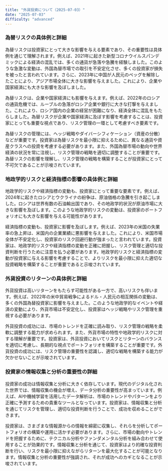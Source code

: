 ```yaml
---
title: "外貨投資について（2025-07-03）"
date: "2025-07-03"
difficulty: "advanced"
---
```


### 為替リスクの具体例と詳細

為替リスクは投資家にとって大きな影響を与える要素であり、その重要性は具体例を通じて理解されます。例えば、2021年に起きた新型コロナウイルスパンデミックによる経済の混乱では、多くの通貨が急落や急騰を経験しました。このような急激な変動は、外国為替市場での取引を不安定化させ、多くの投資家が損失を被ったと言われています。さらに、2023年に中国が人民元のペッグを解除したことにより、アジア市場全体に大きな影響を与えました。これにより、企業や国家経済にも大きな影響を及ぼしました。

為替リスクは、企業や国家経済にも影響を与えます。例えば、2022年のロシアの通貨危機では、ルーブルの急落がロシア企業や銀行に大きな打撃を与えました。これにより、ロシア国内の企業の経営が困難になり、経済全体に混乱をもたらしました。為替リスクが企業や国家経済に及ぼす影響を考慮することは、投資家にとっても重要な視点であり、リスク管理の一環として考慮すべき要素です。

為替リスクの管理には、ヘッジ戦略やダイバーシフィケーション（資産の分散）などが重要です。投資家は為替リスクを最小限に抑えるために、異なる通貨や資産クラスへの投資を考慮する必要があります。また、外国為替市場の動向や世界経済の状況を常に注視し、リスク管理の戦略を適切に調整することが重要です。為替リスクの影響を理解し、リスク管理の戦略を構築することが投資家にとって不可欠であることが示唆されています。

### 地政学的リスクと経済指標の影響の具体例と詳細

地政学的リスクや経済指標の変動も、投資家にとって重要な要素です。例えば、2024年に起きたロシアとウクライナの紛争は、原油価格の急騰を引き起こしました。ロシアは世界有数の石油輸出国であり、その地政学的状況が原油市場に大きな影響を及ぼします。このような地政学的リスクの変動は、投資家のポートフォリオにも大きな影響を与える可能性があります。

経済指標の変動も、投資家に影響を及ぼします。例えば、2023年の米国の失業率の急上昇は、米国内の企業業績に悪影響を与えました。これにより、米国市場全体が不安定化し、投資家のリスク回避行動が強まったと言われています。投資家は、地政学的リスクや経済指標の変動を正確に把握し、リスク管理と適切な投資判断を行うために注意を払う必要があります。地政学的リスクと経済指標の変動が投資家に与える影響を考慮することで、よりリスクを最小限に抑えた適切な投資戦略を構築することが重要であると示唆されています。

### 外貨投資のリターンの具体例と詳細

外貨投資は高いリターンをもたらす可能性がある一方で、高いリスクも伴います。例えば、2022年の米中貿易戦争によるドル・人民元の相互関係の変動は、多くの外国為替投資家に影響を与えました。このような地政学的なイベントや経済の変動により、外貨市場は不安定化し、投資家はヘッジ戦略やリスク管理を重視する必要があります。

外貨投資の成功には、市場のトレンドを正確に読み取り、リスク管理の戦略を柔軟に調整する能力が求められます。また、外貨市場の特性や地政学的リスクに対する理解が重要です。投資家は、外貨投資においてリスクとリターンのバランスを適切に考慮し、長期的な視点でポートフォリオを構築することが重要です。外貨投資の成功には、リスク管理の重要性を認識し、適切な戦略を構築する能力が欠かせないことが示唆されています。

### 投資家の情報収集と分析の重要性の詳細

投資家の成功は情報収集と分析に大きく依存しています。現代のデジタル化された世界では、情報収集の機会が増え、データ分析の重要性が高まっています。例えば、AIや機械学習を活用したデータ解析は、市場のトレンドやパターンをより正確に予測するための貴重なツールとなっています。投資家は、情報収集と分析を通じてリスクを管理し、適切な投資判断を行うことで、成功を収めることができます。

投資家は、さまざまな情報源からの情報を綿密に収集し、それらを分析してポートフォリオの構築や運用に活かす必要があります。さらに、市場の動向やトレンドを把握するために、テクニカル分析やファンダメンタル分析を組み合わせて使用することが効果的です。情報収集と分析を通じて、投資家はより的確な投資判断を行い、リスクを最小限に抑えながらリターンを最大化することが可能となります。情報収集と分析の重要性が強調され、それが成功へのカギとなることが示唆されています。
